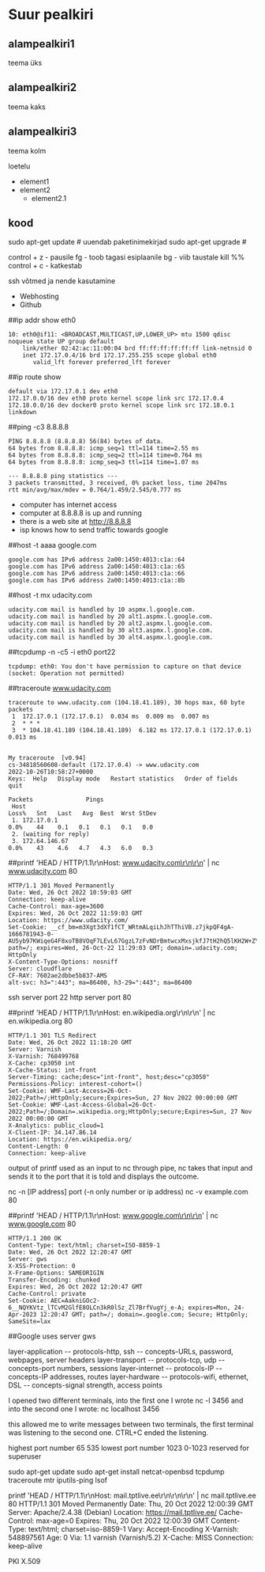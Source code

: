 # Suur pealkiri

## alampealkiri1
teema üks
## alampealkiri2
teema kaks
## alampealkiri3
teema kolm

loetelu
- element1
- element2
  - element2.1

## kood

sudo apt-get update # uuendab paketinimekirjad
sudo apt-get upgrade # 

control + z - pausile
fg - toob tagasi esiplaanile
bg - viib taustale
kill %% 
control + c - katkestab 

ssh võtmed ja nende kasutamine 
- Webhosting 
- Github 


##ip addr show eth0
```
10: eth0@if11: <BROADCAST,MULTICAST,UP,LOWER_UP> mtu 1500 qdisc noqueue state UP group default
    link/ether 02:42:ac:11:00:04 brd ff:ff:ff:ff:ff:ff link-netnsid 0
    inet 172.17.0.4/16 brd 172.17.255.255 scope global eth0
       valid_lft forever preferred_lft forever
```
       
       
##ip route show
```
default via 172.17.0.1 dev eth0
172.17.0.0/16 dev eth0 proto kernel scope link src 172.17.0.4
172.18.0.0/16 dev docker0 proto kernel scope link src 172.18.0.1 linkdown
```


##ping -c3 8.8.8.8
```
PING 8.8.8.8 (8.8.8.8) 56(84) bytes of data.
64 bytes from 8.8.8.8: icmp_seq=1 ttl=114 time=2.55 ms
64 bytes from 8.8.8.8: icmp_seq=2 ttl=114 time=0.764 ms
64 bytes from 8.8.8.8: icmp_seq=3 ttl=114 time=1.07 ms

--- 8.8.8.8 ping statistics ---
3 packets transmitted, 3 received, 0% packet loss, time 2047ms
rtt min/avg/max/mdev = 0.764/1.459/2.545/0.777 ms
```

- computer has internet access
- computer at 8.8.8.8 is up and running
- there is a web site at http://8.8.8.8
- isp knows how to send traffic towards google


##host -t aaaa google.com
```
google.com has IPv6 address 2a00:1450:4013:c1a::64
google.com has IPv6 address 2a00:1450:4013:c1a::65
google.com has IPv6 address 2a00:1450:4013:c1a::66
google.com has IPv6 address 2a00:1450:4013:c1a::8b
```



##host -t mx udacity.com
```
udacity.com mail is handled by 10 aspmx.l.google.com.
udacity.com mail is handled by 20 alt1.aspmx.l.google.com.
udacity.com mail is handled by 20 alt2.aspmx.l.google.com.
udacity.com mail is handled by 30 alt3.aspmx.l.google.com.
udacity.com mail is handled by 30 alt4.aspmx.l.google.com.
```

##tcpdump -n -c5 -i eth0 port22
```
tcpdump: eth0: You don't have permission to capture on that device
(socket: Operation not permitted)
```

##traceroute www.udacity.com
```
traceroute to www.udacity.com (104.18.41.189), 30 hops max, 60 byte packets
 1  172.17.0.1 (172.17.0.1)  0.034 ms  0.009 ms  0.007 ms
 2  * * *
 3  * 104.18.41.189 (104.18.41.189)  6.182 ms 172.17.0.1 (172.17.0.1)  0.013 ms


My traceroute  [v0.94]
cs-34818560608-default (172.17.0.4) -> www.udacity.com                                                                                                                             2022-10-26T10:58:27+0000
Keys:  Help   Display mode   Restart statistics   Order of fields   quit
                                                                                                                                                                   Packets               Pings
 Host                                                                                                                                                            Loss%   Snt   Last   Avg  Best  Wrst StDev
 1. 172.17.0.1                                                                                                                                                    0.0%    44    0.1   0.1   0.1   0.1   0.0
 2. (waiting for reply)
 3. 172.64.146.67                                                                                                                                                 0.0%    43    4.6   4.7   4.3   6.0   0.3
```

##printf 'HEAD / HTTP/1.1\r\nHost: www.udacity.com\r\n\r\n' | nc www.udacity.com 80
```
HTTP/1.1 301 Moved Permanently
Date: Wed, 26 Oct 2022 10:59:03 GMT
Connection: keep-alive
Cache-Control: max-age=3600
Expires: Wed, 26 Oct 2022 11:59:03 GMT
Location: https://www.udacity.com/
Set-Cookie: __cf_bm=m3Xgt3dXf1fCT_WRtmALqiLhJhTThiVB.z7jkpQF4gA-1666781943-0-AU5yb97KWiqeG4F8xoTB8VOqF7LEvL67GgzL7zFvNDrBmtwcxMxsjkfJ7tH2hQ5lKH2W+ZYfbxiTpKc6By5IoVCK3AdK1jpv/QxrKO710C/S; path=/; expires=Wed, 26-Oct-22 11:29:03 GMT; domain=.udacity.com; HttpOnly
X-Content-Type-Options: nosniff
Server: cloudflare
CF-RAY: 7602ae2dbbe5b837-AMS
alt-svc: h3=":443"; ma=86400, h3-29=":443"; ma=86400
```

ssh server port 22
http server port 80


##printf 'HEAD / HTTP/1.1\r\nHost: en.wikipedia.org\r\n\r\n' | nc en.wikipedia.org 80
```
HTTP/1.1 301 TLS Redirect
Date: Wed, 26 Oct 2022 11:18:20 GMT
Server: Varnish
X-Varnish: 768499768
X-Cache: cp3050 int
X-Cache-Status: int-front
Server-Timing: cache;desc="int-front", host;desc="cp3050"
Permissions-Policy: interest-cohort=()
Set-Cookie: WMF-Last-Access=26-Oct-2022;Path=/;HttpOnly;secure;Expires=Sun, 27 Nov 2022 00:00:00 GMT
Set-Cookie: WMF-Last-Access-Global=26-Oct-2022;Path=/;Domain=.wikipedia.org;HttpOnly;secure;Expires=Sun, 27 Nov 2022 00:00:00 GMT
X-Analytics: public_cloud=1
X-Client-IP: 34.147.86.14
Location: https://en.wikipedia.org/
Content-Length: 0
Connection: keep-alive
```

output of printf used as an input to nc through pipe, nc takes that input and sends it to the port that it is told and displays the outcome.

nc -n [IP address] port (-n only number or ip address)
nc -v example.com 80


##printf 'HEAD / HTTP/1.1\r\nHost: www.google.com\r\n\r\n' | nc www.google.com 80
```
HTTP/1.1 200 OK
Content-Type: text/html; charset=ISO-8859-1
Date: Wed, 26 Oct 2022 12:20:47 GMT
Server: gws
X-XSS-Protection: 0
X-Frame-Options: SAMEORIGIN
Transfer-Encoding: chunked
Expires: Wed, 26 Oct 2022 12:20:47 GMT
Cache-Control: private
Set-Cookie: AEC=AakniGOc2-6__NQYKVtz_lTCvM2GlfE8OLCn3kR0lSz_Zl7BrfVugYj_e-A; expires=Mon, 24-Apr-2023 12:20:47 GMT; path=/; domain=.google.com; Secure; HttpOnly; SameSite=lax
```

##Google uses server gws


layer-application  --  protocols-http, ssh  --  concepts-URLs, password, webpages, server headers
layer-transport  --  protocols-tcp, udp  --  concepts-port numbers, sessions
layer-internet  --  protocols-IP  --  concepts-IP addresses, routes
layer-hardware  --  protocols-wifi, ethernet, DSL  --  concepts-signal strength, access points

I opened two different terminals, into the first one I wrote nc -l 3456
and into the second one I wrote:
nc localhost 3456

this allowed me to write messages between two terminals, the first terminal was listening to the second one.
CTRL+C ended the listening.

highest port number 65 535
lowest port number 1023
0-1023 reserved for superuser


sudo apt-get update
sudo apt-get install netcat-openbsd tcpdump traceroute mtr iputils-ping lsof


printf 'HEAD / HTTP/1.1\r\nHost: mail.tptlive.ee\r\n\r\n\r\n' | nc mail.tptlive.ee 80
HTTP/1.1 301 Moved Permanently
Date: Thu, 20 Oct 2022 12:00:39 GMT
Server: Apache/2.4.38 (Debian)
Location: https://mail.tptlive.ee/
Cache-Control: max-age=0
Expires: Thu, 20 Oct 2022 12:00:39 GMT
Content-Type: text/html; charset=iso-8859-1
Vary: Accept-Encoding
X-Varnish: 548897561
Age: 0
Via: 1.1 varnish (Varnish/5.2)
X-Cache: MISS
Connection: keep-alive


PKI   X.509
